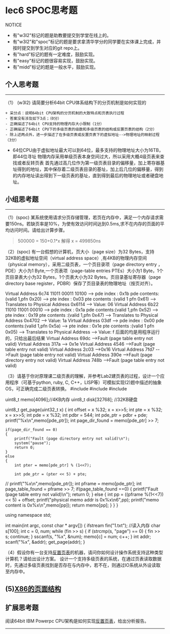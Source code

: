 # lec6 SPOC思考题


NOTICE
- 有"w3l2"标记的题是助教要提交到学堂在线上的。
- 有"w3l2"和"spoc"标记的题是要求拿清华学分的同学要在实体课上完成，并按时提交到学生对应的git repo上。
- 有"hard"标记的题有一定难度，鼓励实现。
- 有"easy"标记的题很容易实现，鼓励实现。
- 有"midd"标记的题是一般水平，鼓励实现。


## 个人思考题
---

（1） (w3l2) 请简要分析64bit CPU体系结构下的分页机制是如何实现的
```
+ 采分点：说明64bit CPU架构的分页机制的大致特点和页表执行过程
- 答案没有涉及如下3点；（0分）
- 正确描述了64bit CPU支持的物理内存大小限制（1分）
- 正确描述了64bit CPU下的多级页表的级数和多级页表的结构或反置页表的结构（2分）
- 除上述两点外，进一步描述了在多级页表或反置页表下的虚拟地址-->物理地址的映射过程（3分）
```
-   64位CPU由于虚拟地址最大可以到64位，最多支持的物理地址大小为16TB，即44位寻址
    物理内存采用单级页表本身空间过大，所以采用大概4级页表来查找或者反转页表
    首先通过高几位作为第一级页表目录的偏移量，加上寄存器基址得到的地址，其中保存着二级页表目录的基址，加上后几位的偏移量，得到的内存地址读出得到下一级页表的基址，直到得到最后的物理地址或者硬盘地址。

>  

## 小组思考题
---

（1）(spoc) 某系统使用请求分页存储管理，若页在内存中，满足一个内存请求需要150ns。若缺页率是10%，为使有效访问时间达到0.5ms,求不在内存的页面的平均访问时间。请给出计算步骤。 

> 500000 = 150+0.1*x 解得 x = 499850ns

（2）(spoc) 有一台假想的计算机，页大小（page size）为32 Bytes，支持32KB的虚拟地址空间（virtual address space）,有4KB的物理内存空间（physical memory），采用二级页表，一个页目录项（page directory entry ，PDE）大小为1 Byte,一个页表项（page-table entries
PTEs）大小为1 Byte，1个页目录表大小为32 Bytes，1个页表大小为32 Bytes。页目录基址寄存器（page directory base register，PDBR）保存了页目录表的物理地址（按页对齐）。

Virtual Address 6c74 11011 00011 10100 
  --> pde index : 0x1b pde contents:(valid 1,pfn 0x20)
    --> pte index : 0x03 pte contents :(valid 1 pfn 0x61)
      --> Translates to Physical Address 0x6114 --> Value: 06
Virtual Address 6b22 11010 11001 00010
  --> pde index : 0x1a pde contents:(valid 1,pfn 0x52)
    --> pte index : 0x19 pte contents :(valid 1,pfn 0x47)
      --> Translates to Physical Address 0x4702 --> Value: 1a
Virtual Address 03df
  --> pde index : 0x00 pde contents:(valid 1,pfn 0x5a)
    --> pte index : 0x1e pte contents :(valid 1 pfn 0x05)
      --> Translates to Physical Address  --> Value: f
 后面的均是用程序运行的，只给出最后结果
Virtual Address 69dc
  -->Fault (page table entry not valid)
Virtual Address 317a
  --> 0x1e
Virtual Address 4546
  -->Fault (page table entry not valid)
Virtual Address 2c03
  -->0x16
Virtual Address 7fd7
  -->Fault (page table entry not valid)
Virtual Address 390e
  -->Fault (page directory entry not valid)
Virtual Address 748b
  -->Fault (page table entry not valid)



（3）请基于你对原理课二级页表的理解，并参考Lab2建页表的过程，设计一个应用程序（可基于python, ruby, C, C++，LISP等）可模拟实现(2)题中描述的抽象OS，可正确完成二级页表转换。
#include <iostream>
#include <fstream>
#include <sstream>

uint8_t memo[4096];//4KB内存
uint8_t disk[32768]; //32KB硬盘

uint8_t get_page(uint32_t x)
{
    int offset = x %32;
    x = x>>5;
    int  pte = x %32;
    x = x>>5;
    int pde = x %32;
    int pdbr = 544;
    int pde_ptr = pdbr + pde;
    printf("%x\n",memo[pde_ptr]);
    int page_dir_found = memo[pde_ptr] >> 7;
    
    if(page_dir_found == 0)
    {
        printf("Fault (page directory entry not valid)\n");
        system("pause");
        return 0;
    }
    else
    {
        int pter = memo[pde_ptr] % (1<<7);
        
        int pde_ptr = (pter << 5) + pte;
        
//        printf("%x\n",memo[pde_ptr]);
        int pframe = memo[pde_ptr];
        int page_table_found = pframe >> 7;
        if(page_table_found ==0)
        {
            printf("Fault (page table entry not valid)\n");
            return 0;
        }
        else
        {
            int pp = ((pframe %(1<<7)) << 5) + offset;
            printf("physical memo addr is 0x%x\n6",pp);
            printf("memo content is 0x%x\n",memo[pp]);
            return memo[pp];
        }
    }
}



using namespace std;

int main(int argc, const char * argv[]) {
    ifstream fin("1.txt");
    //读入内存
    char s[100];
    int c = 0, num;
    while (fin >> s) {
        if (strcmp(s, "page") == 0) {
            fin >> s;
            continue;
        }
        sscanf(s, "%x", &num);
        memo[c] = num;
        c++;
    }
    int addr;
    scanf("%x", &addr);
    get_page(addr);
}


（4）假设你有一台支持[反置页表](http://en.wikipedia.org/wiki/Page_table#Inverted_page_table)的机器，请问你如何设计操作系统支持这种类型计算机？请给出设计方案。
    设计一个支持多级页表的系统，在通过页表读取数据时，先通过多级页表找到是否存在与内存中，若不在，则通过IO系统从外设读取至内存中。

(5)[X86的页面结构](http://os.cs.tsinghua.edu.cn/oscourse/OS2015/lecture06#head-1f58ea81c046bd27b196ea2c366d0a2063b304ab)
--- 

## 扩展思考题

阅读64bit IBM Powerpc CPU架构是如何实现[反置页表](http://en.wikipedia.org/wiki/Page_table#Inverted_page_table)，给出分析报告。

--- 
